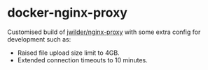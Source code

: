 # docker-nginx-proxy
Customised build of [jwilder/nginx-proxy](https://github.com/jwilder/nginx-proxy) with some extra config for development such as:

- Raised file upload size limit to 4GB.
- Extended connection timeouts to 10 minutes.
